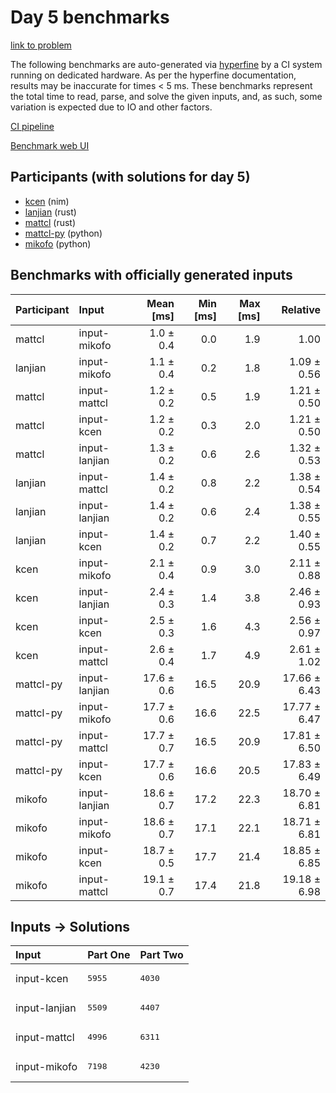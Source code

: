 # Day 5 benchmarks

[link to problem](https://adventofcode.com/2024/day/5)

The following benchmarks are auto-generated via
[hyperfine](https://github.com/sharkdp/hyperfine) by a CI system running on
dedicated hardware. As per the hyperfine documentation, results may be
inaccurate for times < 5 ms. These benchmarks represent the total time to read,
parse, and solve the given inputs, and, as such, some variation is expected due
to IO and other factors.

[CI pipeline](http://ci.papercode.net:8080/teams/main/pipelines/aoc2024)

[Benchmark web UI](https://aoc.ancalagon.black)


## Participants (with solutions for day 5)

- [kcen](https://github.com/kcen/aoc2024) (nim)
- [lanjian](https://github.com/lanjian/aoc-2024) (rust)
- [mattcl](https://github.com/mattcl/aoc2024) (rust)
- [mattcl-py](https://github.com/mattcl/aoc2024-py) (python)
- [mikofo](https://github.com/mikofo/aoc2024) (python)


## Benchmarks with officially generated inputs

| Participant | Input | Mean [ms] | Min [ms] | Max [ms] | Relative |
|:---|:---|---:|---:|---:|---:|
| mattcl | input-mikofo | 1.0 ± 0.4 | 0.0 | 1.9 | 1.00 |
| lanjian | input-mikofo | 1.1 ± 0.4 | 0.2 | 1.8 | 1.09 ± 0.56 |
| mattcl | input-mattcl | 1.2 ± 0.2 | 0.5 | 1.9 | 1.21 ± 0.50 |
| mattcl | input-kcen | 1.2 ± 0.2 | 0.3 | 2.0 | 1.21 ± 0.50 |
| mattcl | input-lanjian | 1.3 ± 0.2 | 0.6 | 2.6 | 1.32 ± 0.53 |
| lanjian | input-mattcl | 1.4 ± 0.2 | 0.8 | 2.2 | 1.38 ± 0.54 |
| lanjian | input-lanjian | 1.4 ± 0.2 | 0.6 | 2.4 | 1.38 ± 0.55 |
| lanjian | input-kcen | 1.4 ± 0.2 | 0.7 | 2.2 | 1.40 ± 0.55 |
| kcen | input-mikofo | 2.1 ± 0.4 | 0.9 | 3.0 | 2.11 ± 0.88 |
| kcen | input-lanjian | 2.4 ± 0.3 | 1.4 | 3.8 | 2.46 ± 0.93 |
| kcen | input-kcen | 2.5 ± 0.3 | 1.6 | 4.3 | 2.56 ± 0.97 |
| kcen | input-mattcl | 2.6 ± 0.4 | 1.7 | 4.9 | 2.61 ± 1.02 |
| mattcl-py | input-lanjian | 17.6 ± 0.6 | 16.5 | 20.9 | 17.66 ± 6.43 |
| mattcl-py | input-mikofo | 17.7 ± 0.6 | 16.6 | 22.5 | 17.77 ± 6.47 |
| mattcl-py | input-mattcl | 17.7 ± 0.7 | 16.5 | 20.9 | 17.81 ± 6.50 |
| mattcl-py | input-kcen | 17.7 ± 0.6 | 16.6 | 20.5 | 17.83 ± 6.49 |
| mikofo | input-lanjian | 18.6 ± 0.7 | 17.2 | 22.3 | 18.70 ± 6.81 |
| mikofo | input-mikofo | 18.6 ± 0.7 | 17.1 | 22.1 | 18.71 ± 6.81 |
| mikofo | input-kcen | 18.7 ± 0.5 | 17.7 | 21.4 | 18.85 ± 6.85 |
| mikofo | input-mattcl | 19.1 ± 0.7 | 17.4 | 21.8 | 19.18 ± 6.98 |


## Inputs -> Solutions

| Input | Part One | Part Two |
|:---|:---|:---|
|input-kcen|<pre>5955</pre>|<pre>4030</pre>|
|input-lanjian|<pre>5509</pre>|<pre>4407</pre>|
|input-mattcl|<pre>4996</pre>|<pre>6311</pre>|
|input-mikofo|<pre>7198</pre>|<pre>4230</pre>|